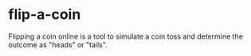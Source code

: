 # flip-a-coin
Flipping a coin online is a tool to simulate a coin toss and determine the outcome as "heads" or "tails".
